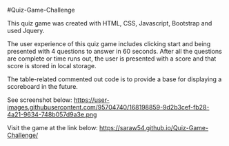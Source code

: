 #Quiz-Game-Challenge

This quiz game was created with HTML, CSS, Javascript, Bootstrap and used Jquery.

The user experience of this quiz game includes clicking start and being presented with 4 questions to answer in 60 seconds.  After all the questions are complete or time runs out, the user is presented with a score and that score is stored in local storage.  

The table-related commented out code is to provide a base for displaying a scoreboard in the future.

See screenshot below:
https://user-images.githubusercontent.com/95704740/168198859-9d2b3cef-fb28-4a21-9634-748b057d9a3e.png

Visit the game at the link below:
https://saraw54.github.io/Quiz-Game-Challenge/
